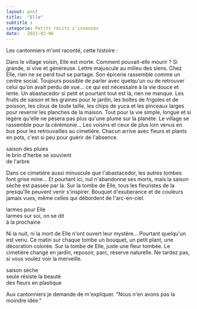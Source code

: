 ```yaml
---
layout: post
title:  "Elle"
subtitle : 
categorie: Petits récits z'insensés
date:   2021-02-06
---
```

Les cantonniers m'ont raconté, cette histoire :  

Dans le village voisin, Elle est morte. Comment pouvait-elle mourir ? Si grande, si vive et généreuse. Lettre majuscule au milieu des siens. Chez Elle, rien ne se perd tout se partage. Son épicerie rassemble comme un centre social. Toujours possible de parler avec quelqu'un ou de retrouver celui qu'on avait perdu de vue... ce qui est nécessaire à la vie douce et lente. Un abastacedor si petit et pourtant tout est là, rien ne manque. Les fruits de saison et les graines pour le jardin, les boîtes de frigoles et de poisson, les clous de toute taille, les chips de yuca et les pinceaux larges pour revernir les planches de la maison. Tout pour la vie simple, longue et si légère qu'elle ne pèsera pas plus qu'une plume sur la planète. 
Le village se rassemble pour la cérémonie... Les voisins et ceux de plus loin venus en  bus pour les retrouvailles au cimetière. Chacun arrive avec fleurs et plants en pots, c'est si peu pour guérir de l'absence.  

saison des pluies   
le brin d'herbe se souvient   
de l'arbre   

Dans ce cimetière aussi minuscule que l'abastacedor, les autres tombes font grise mine... Et pourtant ici, nul n'abandonne ses morts, mais la saison sèche est passée par là. Sur la tombe de Elle, tous les fleuristes de la presqu'île peuvent venir s'inspirer. Bouquet d'exuberance et de couleurs jamais vues, même celles qui débordent de l'arc-en-ciel. 

larmes pour Elle   
larmes sur soi, on se dit   
à la prochaine   

Ni la nuit, ni la mort de Elle n'ont ouvert leur mystère... Pourtant quelqu'un est venu. Ce matin sur chaque tombe un bouquet, un petit plant, une décoration colorée. Sur la tombe de Elle, juste une fleur tombée. Le cimetière changé en jardin, reposoir, parc, réserve naturelle. Ne tardez pas, si vous voulez voir la merveille.

saison sèche   
seule résiste la beauté   
des fleurs en plastique   

Aux cantonniers je demande de m'expliquer.
"Nous n'en avons pas la moindre idée."